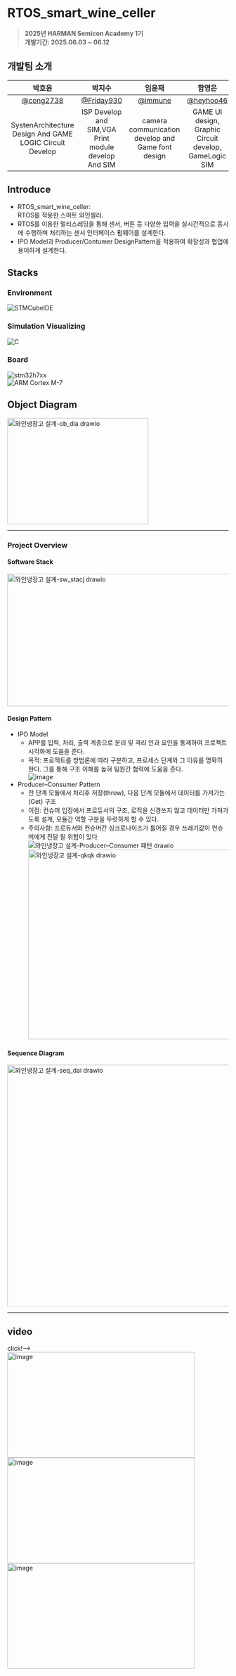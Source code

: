 # RTOS_smart_wine_celler

> **2025년 HARMAN Semicon Academy 1기** <br/> **개발기간: 2025.06.03 ~ 06.12**

## 개발팀 소개

|박호윤                                          |박지수                                            |임윤재                                         |함영은                                      |                                                                               
| :--------------------------------------------: | :--------------------------------------------:     | :---------------------------------------:       | :---------------------------------------: |
|   [@cong2738](https://github.com/cong2738)     |    [@Friday930](https://github.com/Friday930)      | [@immune](https://github.com/immune1029)        | [@heyhoo46](https://github.com/heyhoo46)  |
|SystenArchitecture Design And GAME LOGIC Circuit Develop           |ISP Develop and SIM,VGA Print module develop And SIM|camera communication develop and Game font design|GAME UI design, Graphic Circuit develop, GameLogic SIM|

## Introduce

- RTOS_smart_wine_celler:</br>  RTOS를 적용한 스마트 와인셀러.
- RTOS를 이용한 멀티스레딩을 통해 센서, 버튼 등 다양한 입력을 실시간적으로 동시에 수행하며 처리하는 센서 인터페이스 펌웨어를 설계한다.
- IPO Model과 Producer/Contumer DesignPattern을 적용하여 확장성과 협업에 용이하게 설계한다.

## Stacks

### Environment
![STMCubeIDE](https://img.shields.io/badge/Tool-STMCubeIDE-904cab?style=for-the-badge&logo=&logoColor=#2C2255)

### Simulation Visualizing
![C](https://img.shields.io/badge/Lang-C-A8B9CC?style=for-the-badge)</br>

### Board
![stm32h7xx](https://img.shields.io/badge/Board-stm32h7xx-03234B?style=for-the-badge)</br>
![ARM Cortex M-7](https://img.shields.io/badge/Core-ARM_Cortex_M7-0091BD?style=for-the-badge)</br>

## Object Diagram

<img width="321" height="241" alt="와인냉장고 설계-ob_dia drawio" src="https://github.com/user-attachments/assets/e9babd54-f41f-4eac-a8b3-618bcc171223" />
</br>

_ _ _ _ _ _

### Project Overview

#### Software Stack

<img width="651" height="301" alt="와인냉장고 설계-sw_stacj drawio" src="https://github.com/user-attachments/assets/b8adc136-f62b-4d30-9d21-df6c6e73b241" />
</br>

#### Design Pattern

- IPO Model</br>
  - APP를 입력, 처리, 출력 계층으로 분리 및 격리 인과 요인을 통제하여 프로젝트 시각화에 도움을 준다.</br>
  - 목적: 프로젝트를 방법론에 따라 구분하고, 프로세스 단계와 그 이유를 명확히 한다. 그를 통해 구조 이해를 높혀 팀원간 협력에 도움을 준다.</br>
   <img width="auto" height="auto" alt="image" src="https://github.com/user-attachments/assets/b9bb38c6-70a1-4cc6-ac12-6103c29daea1" /></br>
- Producer–Consumer Pattern</br>
  - 전 단계 모듈에서 처리후 저장(throw), 다음 단계 모듈에서 데이터를 가져가는(Get) 구조</br>
  - 이점: 컨슈머 입장에서 프로듀서의 구조, 로직을 신경쓰지 않고 데이터만 가져가도록 설계, 모듈간 역할 구분을 뚜렷하게 할 수 있다.</br>
  - 주의사항: 프로듀서와 컨슈머간 싱크로나이즈가 틀어질 경우 쓰레기값이 컨슈머에게 전달 될 위험이 있다</br>
<img width="auto" height="auto" alt="와인냉장고 설계-Producer–Consumer 패턴 drawio" src="https://github.com/user-attachments/assets/bb4e4853-409c-4bdf-9870-52c80ec4d9cc" /></br>
<img width="801" height="431" alt="와인냉장고 설계-qkqk drawio" src="https://github.com/user-attachments/assets/9ee2135b-b035-40d2-a928-b2f953be3a36" /></br>


#### Sequence Diagram

<img width="961" height="549" alt="와인냉장고 설계-seq_dai drawio" src="https://github.com/user-attachments/assets/ffbb2f68-d719-4b37-b4ef-ddd8f60efe42" /></br>

   
_ _ _ _ _ _

## video  
click!--></br>
<img width="426" height="240" alt="image" src="img/거리.gif" /></br>
<img width="426" height="240" alt="image" src="img/입력.gif" /></br>
<img width="426" height="240" alt="image" src="img/온도제어.gif" /></br>
